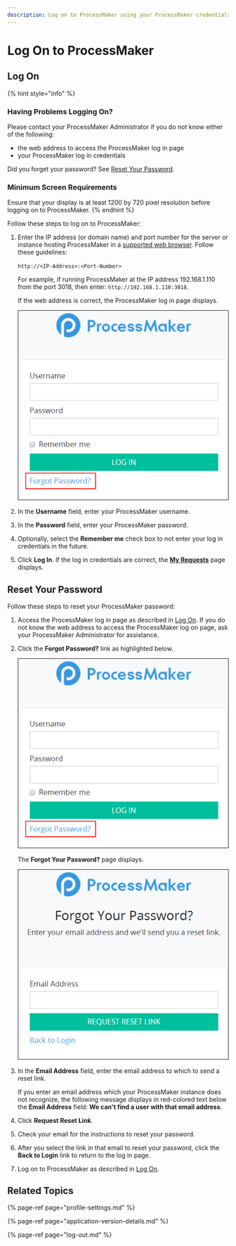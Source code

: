 ```yaml
---
description: Log on to ProcessMaker using your ProcessMaker credentials.
---
```


# Log On to ProcessMaker

## Log On

{% hint style="info" %}
### Having Problems Logging On?

Please contact your ProcessMaker Administrator if you do not know either of the following:

* the web address to access the ProcessMaker log in page
* your ProcessMaker log in credentials

Did you forget your password? See [Reset Your Password](log-in.md#reset-your-password).

### Minimum Screen Requirements

Ensure that your display is at least 1200 by 720 pixel resolution before logging on to ProcessMaker.
{% endhint %}

Follow these steps to log on to ProcessMaker:

1. Enter the IP address \(or domain name\) and port number for the server or instance hosting ProcessMaker in a [supported web browser](../install-processmaker/prerequisites.md#supported-browsers). Follow these guidelines:

   `http://<IP-Address>:<Port-Number>`

   For example, if running ProcessMaker at the IP address 192.168.1.110 from the port 3018, then enter: `http://192.168.1.110:3018`.

   If the web address is correct, the ProcessMaker log in page displays.  

   ![](../.gitbook/assets/pm4-log-in-screen.png)

2. In the **Username** field, enter your ProcessMaker username.
3. In the **Password** field, enter your ProcessMaker password.
4. Optionally, select the **Remember me** check box to not enter your log in credentials in the future.
5. Click **Log In**. If the log in credentials are correct, the [**My Requests**](requests/view-started-requests.md#view-requests-you-started) page displays.

## Reset Your Password

Follow these steps to reset your ProcessMaker password:

1. Access the ProcessMaker log in page as described in [Log On](log-in.md#log-in). If you do not know the web address to access the ProcessMaker log on page, ask your ProcessMaker Administrator for assistance.
2. Click the **Forgot Password?** link as highlighted below.  

   ![](../.gitbook/assets/forgot-password-link.png)

   The **Forgot Your Password?** page displays.  

   ![](../.gitbook/assets/forgot-password-screen.png)

3. In the **Email Address** field, enter the email address to which to send a reset link.

   If you enter an email address which your ProcessMaker instance does not recognize, the following message displays in red-colored text below the **Email Address** field: **We can't find a user with that email address**.

4. Click **Request Reset Link**.
5. Check your email for the instructions to reset your password.
6. After you select the link in that email to reset your password, click the **Back to Login** link to return to the log in page.
7. Log on to ProcessMaker as described in [Log On](log-in.md#log-in).

## Related Topics

{% page-ref page="profile-settings.md" %}

{% page-ref page="application-version-details.md" %}

{% page-ref page="log-out.md" %}


